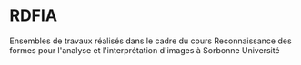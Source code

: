 # RDFIA
Ensembles de travaux réalisés dans le cadre du cours Reconnaissance des formes pour l'analyse et l'interprétation d'images à Sorbonne Université
